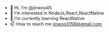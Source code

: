 - 👋 Hi, I’m @jinwoo45
- 👀 I’m interested in NodeJs,React,ReactNative
- 🌱 I’m currently learning ReactNative
- 📫 How to reach me jinwoo3158@gmail.com


<!--- 💞️ I’m looking to collaborate on ...--->
<!---
jinwoo45/jinwoo45 is a ✨ special ✨ repository because its `README.md` (this file) appears on your GitHub profile.
You can click the Preview link to take a look at your changes.
--->
